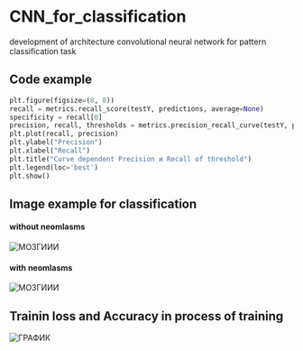 # CNN_for_classification
development of architecture convolutional neural network  for pattern classification task

## Code example

```python
plt.figure(figsize=(8, 8))
recall = metrics.recall_score(testY, predictions, average=None)
specificity = recall[0]
precision, recall, thresholds = metrics.precision_recall_curve(testY, predictions)
plt.plot(recall, precision)
plt.ylabel("Precision")
plt.xlabel("Recall")
plt.title("Curve dependent Precision и Recall of threshold")
plt.legend(loc='best')
plt.show()
```
## Image example for classification
#### without neomlasms 
![МОЗГИИИ](https://sun9-50.userapi.com/c858032/v858032820/177c5d/HNmZzznCrMA.jpg)
#### with neomlasms 
![МОЗГИИИ](https://sun9-51.userapi.com/c858032/v858032820/177c64/CERX85xTGlg.jpg)

## Trainin loss and Accuracy in process of training
![ГРАФИК](https://sun9-41.userapi.com/c858032/v858032820/177c75/xvKCem7O-ug.jpg)